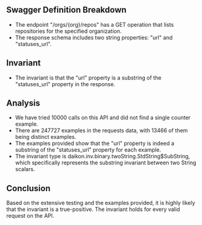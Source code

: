 ## Swagger Definition Breakdown
- The endpoint "/orgs/{org}/repos" has a GET operation that lists repositories for the specified organization.
- The response schema includes two string properties: "url" and "statuses_url".

## Invariant
- The invariant is that the "url" property is a substring of the "statuses_url" property in the response.

## Analysis
- We have tried 10000 calls on this API and did not find a single counter example.
- There are 247727 examples in the requests data, with 13466 of them being distinct examples.
- The examples provided show that the "url" property is indeed a substring of the "statuses_url" property for each example.
- The invariant type is daikon.inv.binary.twoString.StdString$SubString, which specifically represents the substring invariant between two String scalars.

## Conclusion
Based on the extensive testing and the examples provided, it is highly likely that the invariant is a true-positive. The invariant holds for every valid request on the API.
